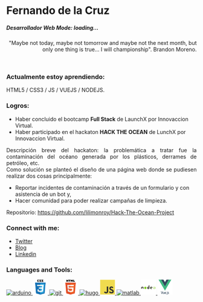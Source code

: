 <h1 align = "">Fernando de la Cruz</h1>
<h5 align ="">Desarrollador Web Mode: loading...</h5>
<p  align= "right">"Maybe not today, maybe not tomorrow and maybe not the next month, but only one thing is true... I will championship". Brandon Moreno.</p>

<br>
<h3>Actualmente estoy aprendiendo:</h3>
HTML5 / CSS3 / JS / VUEJS / NODEJS.

<h3>Logros:</h3>

- Haber concluido el bootcamp <strong>Full Stack</strong> de LaunchX por Innovaccion Virtual. 
- Haber participado en el hackaton <strong>HACK THE OCEAN</strong> de LunchX por Innovaccion Virtual. 

<p align = "justify">Descripción breve del hackaton: la problemática a tratar fue la contaminación del océano generada por los plásticos, derrames de petróleo, etc. <br>
Como solución se planteó el diseño de una página web donde se pudiesen realizar dos cosas principalmente: <br>

- Reportar incidentes de contaminación a través de un formulario y con asistencia de un bot y,
- Hacer comunidad para poder realizar campañas de limpieza.

Repositorio: https://github.com/lilimonroy/Hack-The-Ocean-Project
</p>

<h3 align="left">Connect with me:</h3>
<p align="left">

- <a href="https://twitter.com/fernando3392" target="blank">Twitter</a>
- <a href="https://fernandocd0.github.io/my_launchx_blog/" target="blank">Blog</a>
- <a href="https://www.linkedin.com/in/fernandodelacruz-ingenieromecatronico" target="blank">Linkedin</a>
  
</p>

<h3 align="left">Languages and Tools:</h3>
<p align="left"> <a href="https://www.arduino.cc/" target="_blank" rel="noreferrer"> <img src="https://cdn.worldvectorlogo.com/logos/arduino-1.svg" alt="arduino" width="40" height="40"/> </a> <a href="https://www.w3schools.com/css/" target="_blank" rel="noreferrer"> <img src="https://raw.githubusercontent.com/devicons/devicon/master/icons/css3/css3-original-wordmark.svg" alt="css3" width="40" height="40"/> </a> <a href="https://git-scm.com/" target="_blank" rel="noreferrer"> <img src="https://www.vectorlogo.zone/logos/git-scm/git-scm-icon.svg" alt="git" width="40" height="40"/> </a> <a href="https://www.w3.org/html/" target="_blank" rel="noreferrer"> <img src="https://raw.githubusercontent.com/devicons/devicon/master/icons/html5/html5-original-wordmark.svg" alt="html5" width="40" height="40"/> </a> <a href="https://gohugo.io/" target="_blank" rel="noreferrer"> <img src="https://api.iconify.design/logos-hugo.svg" alt="hugo" width="40" height="40"/> </a> <a href="https://developer.mozilla.org/en-US/docs/Web/JavaScript" target="_blank" rel="noreferrer"> <img src="https://raw.githubusercontent.com/devicons/devicon/master/icons/javascript/javascript-original.svg" alt="javascript" width="40" height="40"/> </a> <a href="https://www.mathworks.com/" target="_blank" rel="noreferrer"> <img src="https://upload.wikimedia.org/wikipedia/commons/2/21/Matlab_Logo.png" alt="matlab" width="40" height="40"/> </a> <a href="https://nodejs.org" target="_blank" rel="noreferrer"> <img src="https://raw.githubusercontent.com/devicons/devicon/master/icons/nodejs/nodejs-original-wordmark.svg" alt="nodejs" width="40" height="40"/> </a> <a href="https://vuejs.org/" target="_blank" rel="noreferrer"> <img src="https://raw.githubusercontent.com/devicons/devicon/master/icons/vuejs/vuejs-original-wordmark.svg" alt="vuejs" width="40" height="40"/> </a> </p>
